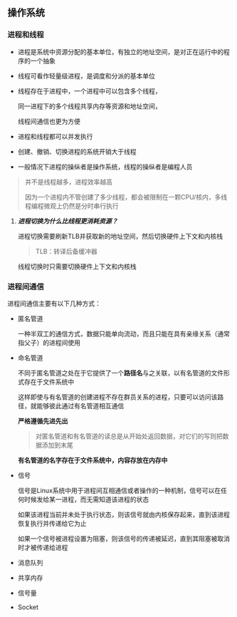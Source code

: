 ## 操作系统

### 进程和线程

* 进程是系统中资源分配的基本单位，有独立的地址空间，是对正在运行中的程序的一个抽象

* 线程可看作轻量级进程，是调度和分派的基本单位

* 线程存在于进程中，一个进程中可以包含多个线程，

  同一进程下的多个线程共享内存等资源和地址空间，

  线程间通信也更为方便

* 进程和线程都可以并发执行

* 创建、撤销、切换进程的系统开销大于线程

* 一般情况下进程的操纵者是操作系统，线程的操纵者是编程人员

> 并不是线程越多，进程效率越高
>
> 因为一个进程内不管创建了多少线程，都会被限制在一颗CPU/核内，多线程编程微观上仍然是分时串行执行

1. ***进程切换为什么比线程更消耗资源？***

   进程切换需要刷新TLB并获取新的地址空间，然后切换硬件上下文和内核栈

   > TLB：转译后备缓冲器

   线程切换时只需要切换硬件上下文和内核栈

### 进程间通信

   进程间通信主要有以下几种方式：

   * 匿名管道

     一种半双工的通信方式，数据只能单向流动，而且只能在具有亲缘关系（通常指父子）的进程间使用

   * 命名管道

     不同于匿名管道之处在于它提供了一个**路径名**与之关联，以有名管道的文件形式存在于文件系统中

     这样即使与有名管道的创建进程不存在群员关系的进程，只要可以访问该路径，就能够彼此通过有名管道相互通信

     **严格遵循先进先出**

     > 对匿名管道和有名管道的读总是从开始处返回数据，对它们的写则把数据添加到末尾

     **有名管道的名字存在于文件系统中，内容存放在内存中**

   * 信号

     信号是Linux系统中用于进程间互相通信或者操作的一种机制，信号可以在任何时候发给某一进程，而无需知道该进程的状态

     如果该进程当前并未处于执行状态，则该信号就由内核保存起来，直到该进程恢复执行并传递给它为止

     如果一个信号被进程设置为阻塞，则该信号的传递被延迟，直到其阻塞被取消时才被传递给进程

   * 消息队列

   * 共享内存

   * 信号量

   * Socket

   

   